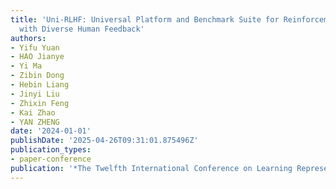 ```yaml
---
title: 'Uni-RLHF: Universal Platform and Benchmark Suite for Reinforcement Learning
  with Diverse Human Feedback'
authors:
- Yifu Yuan
- HAO Jianye
- Yi Ma
- Zibin Dong
- Hebin Liang
- Jinyi Liu
- Zhixin Feng
- Kai Zhao
- YAN ZHENG
date: '2024-01-01'
publishDate: '2025-04-26T09:31:01.875496Z'
publication_types:
- paper-conference
publication: '*The Twelfth International Conference on Learning Representations*'
---
```

